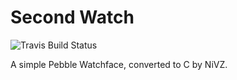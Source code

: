 # Second Watch
![Travis Build Status](https://api.travis-ci.org/halitalf/2nd-watch.svg?branch=master)

A simple Pebble Watchface, converted to C by NiVZ.
